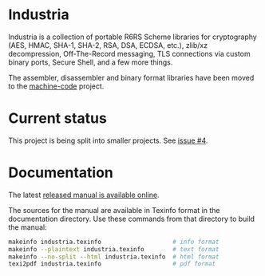# Industria

Industria is a collection of portable R6RS Scheme libraries for
cryptography (AES, HMAC, SHA-1, SHA-2, RSA, DSA, ECDSA, etc.), zlib/xz
decompression, Off-The-Record messaging, TLS connections via custom
binary ports, Secure Shell, and a few more things.

The assembler, disassembler and binary format libraries have been
moved to the [machine-code](https://github.com/weinholt/machine-code)
project.

# Current status

This project is being split into smaller projects.
See [issue #4](https://github.com/weinholt/industria/issues/4).

# Documentation

The latest [released manual is available online](https://weinholt.se/industria/manual/).

The sources for the manual are available in Texinfo format in the
documentation directory. Use these commands from that directory to
build the manual:

```bash
makeinfo industria.texinfo                    # info format
makeinfo --plaintext industria.texinfo        # text format
makeinfo --no-split --html industria.texinfo  # html format
texi2pdf industria.texinfo                    # pdf format
```
